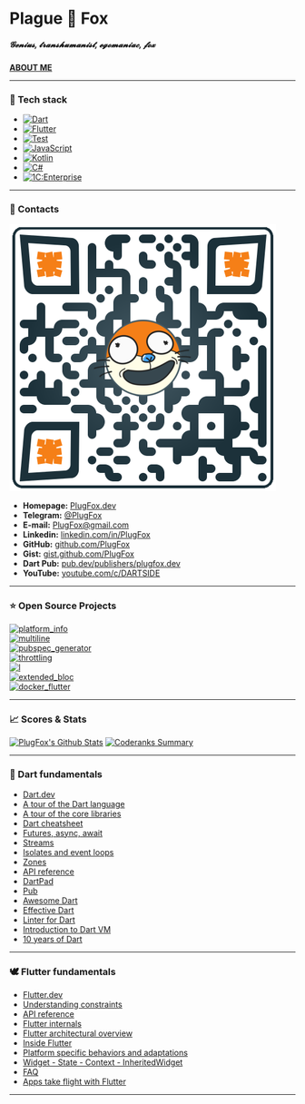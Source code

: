# Plague 🦊 Fox  
##### 𝓖𝓮𝓷𝓲𝓾𝓼, 𝓽𝓻𝓪𝓷𝓼𝓱𝓾𝓶𝓪𝓷𝓲𝓼𝓽, 𝓮𝓰𝓸𝓶𝓪𝓷𝓲𝓪𝓬, 𝓯𝓸𝔁  
[**ABOUT ME**](./ABOUT.md)
  
---  
  
### 💬 Tech stack  
  
+ [![Dart](https://img.shields.io/badge/-Dart-05122A?style=flat&logo=dart&logoColor=blue)](https://dart.dev/)  
+ [![Flutter](https://img.shields.io/badge/-Flutter-05122A?style=flat&logo=flutter&logoColor=blue)](http://flutter.dev/)  
+ [![Test](https://img.shields.io/badge/-Test-05122A?style=flat&logo=dart)](https://dart.dev/guides/testing)  
+ [![JavaScript](https://img.shields.io/badge/-JavaScript-05122A?style=flat&logo=javascript)](https://www.javascript.com/)  
+ [![Kotlin](https://img.shields.io/badge/-Kotlin-05122A?style=flat&logo=kotlin)](https://kotlinlang.org/)  
+ [![C#](https://img.shields.io/badge/-C%23-05122A?style=flat&logo=csharp)](https://dotnet.microsoft.com/)  
+ [![1C:Enterprise](https://img.shields.io/badge/1C-1C%3AEnterprise-05122A?style=flat)](https://1c-dn.com/)  
  
---  
  
### 💬 Contacts  
  
[![](https://github.com/PlugFox/PlugFox/blob/master/.img/qr-code-small-transparent.png)](https://plugfox.dev)  
+ **Homepage:** [PlugFox.dev](https://plugfox.dev)  
+ **Telegram:** [@PlugFox](https://t.me/plugfox)   
+ **E-mail:** [PlugFox@gmail.com](mailto:plugfox@gmail.com)  
+ **Linkedin:** [linkedin.com/in/PlugFox](https://www.linkedin.com/in/plugfox/)  
+ **GitHub:** [github.com/PlugFox](https://github.com/PlugFox/)  
+ **Gist:** [gist.github.com/PlugFox](https://gist.github.com/plugfox)    
+ **Dart Pub:** [pub.dev/publishers/plugfox.dev](https://pub.dev/publishers/plugfox.dev)    
+ **YouTube:** [youtube.com/c/DARTSIDE](https://www.youtube.com/c/DARTSIDE)        
  
---  
  
### ⭐ Open Source Projects  
  
[![platform_info](https://github-readme-stats.vercel.app/api/pin/?username=plugfox&repo=platform_info)](https://github.com/plugfox/platform_info)   
[![multiline](https://github-readme-stats.vercel.app/api/pin/?username=plugfox&repo=multiline)](https://github.com/plugfox/multiline)  
[![pubspec_generator](https://github-readme-stats.vercel.app/api/pin/?username=plugfox&repo=pubspec_generator)](https://github.com/plugfox/pubspec_generator)  
[![throttling](https://github-readme-stats.vercel.app/api/pin/?username=plugfox&repo=throttling)](https://github.com/PlugFox/throttling)  
[![l](https://github-readme-stats.vercel.app/api/pin/?username=plugfox&repo=l)](https://github.com/plugfox/l)  
[![extended_bloc](https://github-readme-stats.vercel.app/api/pin/?username=plugfox&repo=extended_bloc)](https://github.com/plugfox/extended_bloc)  
[![docker_flutter](https://github-readme-stats.vercel.app/api/pin/?username=plugfox&repo=docker_flutter)](https://github.com/plugfox/docker_flutter)  
  
---  
  
### 📈 Scores & Stats  
  
[![PlugFox's Github Stats](https://github-readme-stats.vercel.app/api?username=plugfox&count_private=true&theme=default&show_icons=true)](https://github.com/plugfox) [![Coderanks Summary](https://badges.plugfox.dev/dart_rank.svg)](https://profile.codersrank.io/user/plugfox)  
  
---  
  
### 🎯 Dart fundamentals
  
+ [Dart.dev](https://dart.dev/)  
+ [A tour of the Dart language](https://dart.dev/guides/language/language-tour)   
+ [A tour of the core libraries](https://dart.dev/guides/libraries/library-tour)  
+ [Dart cheatsheet](https://dart.dev/codelabs/dart-cheatsheet)  
+ [Futures, async, await](https://dart.dev/codelabs/dart-cheatsheet)  
+ [Streams](https://dart.dev/tutorials/language/streams)  
+ [Isolates and event loops](https://medium.com/dartlang/dart-asynchronous-programming-isolates-and-event-loops-bffc3e296a6a)  
+ [Zones](https://dart.dev/articles/archive/zones)  
+ [API reference](https://api.dart.dev/dev/)  
+ [DartPad](https://dartpad.dev/)  
+ [Pub](https://pub.dev/)  
+ [Awesome Dart](https://github.com/yissachar/awesome-dart)  
+ [Effective Dart](https://dart.dev/guides/language/effective-dart)  
+ [Linter for Dart](https://dart-lang.github.io/linter/lints/)  
+ [Introduction to Dart VM](https://mrale.ph/dartvm/)  
+ [10 years of Dart](https://mrale.ph/talks/vmil2020/)  
  
---  
  
### 🕊️ Flutter fundamentals
  
+ [Flutter.dev](https://flutter.dev/)  
+ [Understanding constraints](https://flutter.dev/docs/development/ui/layout/constraints)  
+ [API reference](https://master-api.flutter.dev/)  
+ [Flutter internals](https://www.didierboelens.com/2019/09/flutter-internals/) 
+ [Flutter architectural overview](https://flutter.dev/docs/resources/architectural-overview)  
+ [Inside Flutter](https://flutter.dev/docs/resources/inside-flutter)  
+ [Platform specific behaviors and adaptations](https://flutter.dev/docs/resources/platform-adaptations)  
+ [Widget - State - Context - InheritedWidget](https://www.didierboelens.com/2018/06/widget-state-context-inheritedwidget)  
+ [FAQ](https://flutter.dev/docs/resources/faq)  
+ [Apps take flight with Flutter](https://flutter.dev/showcase) 
  
---  
  
